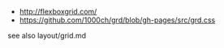 - http://flexboxgrid.com/
- https://github.com/1000ch/grd/blob/gh-pages/src/grd.css

see also layout/grid.md
